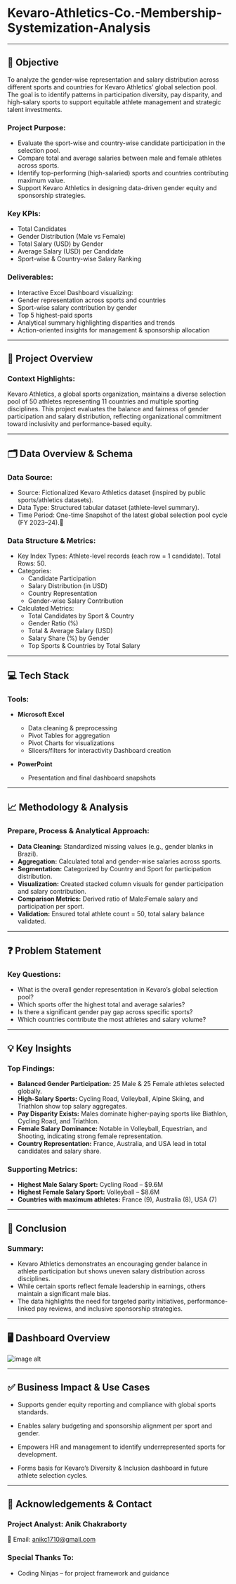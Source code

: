 # Kevaro-Athletics-Co.-Membership-Systemization-Analysis
 ---
## 🎯 Objective
To analyze the gender-wise representation and salary distribution across different sports and countries for Kevaro Athletics’ global selection pool. The goal is to identify patterns in participation diversity, pay disparity, and high-salary sports to support equitable athlete management and strategic talent investments.

### **Project Purpose:**
* Evaluate the sport-wise and country-wise candidate participation in the selection pool.
* Compare total and average salaries between male and female athletes across sports.
* Identify top-performing (high-salaried) sports and countries contributing maximum value.
* Support Kevaro Athletics in designing data-driven gender equity and sponsorship strategies.

### **Key KPIs:**
* Total Candidates
* Gender Distribution (Male vs Female)
* Total Salary (USD) by Gender
* Average Salary (USD) per Candidate
* Sport-wise & Country-wise Salary Ranking
   
### **Deliverables:**
* Interactive Excel Dashboard visualizing:
* Gender representation across sports and countries
* Sport-wise salary contribution by gender
* Top 5 highest-paid sports
* Analytical summary highlighting disparities and trends
* Action-oriented insights for management & sponsorship allocation
   
---

## 📘 Project Overview 
### **Context Highlights:**

Kevaro Athletics, a global sports organization, maintains a diverse selection pool of 50 athletes representing 11 countries and multiple sporting disciplines.
This project evaluates the balance and fairness of gender participation and salary distribution, reflecting organizational commitment toward inclusivity and performance-based equity.

 ---
 
## 🗂️ Data Overview & Schema     
### **Data Source:**  
* Source: Fictionalized Kevaro Athletics dataset (inspired by public sports/athletics datasets).
* Data Type: Structured tabular dataset (athlete-level summary).
* Time Period: One-time Snapshot of the latest global selection pool cycle (FY 2023–24).
 
### **Data Structure & Metrics:** 
* Key Index Types:  Athlete-level records (each row = 1 candidate). Total Rows: 50.
* Categories:
  * Candidate Participation
  * Salary Distribution (in USD)
  * Country Representation
  * Gender-wise Salary Contribution
* Calculated Metrics:     
  * Total Candidates by Sport & Country
  * Gender Ratio (%)
  * Total & Average Salary (USD)
  * Salary Share (%) by Gender
  * Top Sports & Countries by Total Salary

 ---
 
## 💻 Tech Stack    
### **Tools:**
   * **Microsoft Excel**
      * Data cleaning & preprocessing
      * Pivot Tables for aggregation
      * Pivot Charts for visualizations
      * Slicers/filters for interactivity Dashboard creation  
   
   * **PowerPoint**
      * Presentation and final dashboard snapshots

---
        
## 📈 Methodology & Analysis  
### **Prepare, Process & Analytical Approach:** 
* **Data Cleaning:** Standardized missing values (e.g., gender blanks in Brazil).
* **Aggregation:** Calculated total and gender-wise salaries across sports.
* **Segmentation:** Categorized by Country and Sport for participation distribution.
* **Visualization:** Created stacked column visuals for gender participation and salary contribution.
* **Comparison Metrics:** Derived ratio of Male:Female salary and participation per sport.
* **Validation:** Ensured total athlete count = 50, total salary balance validated.

---
 
## ❓ Problem Statement     
### **Key Questions:**
* What is the overall gender representation in Kevaro’s global selection pool?
* Which sports offer the highest total and average salaries?
* Is there a significant gender pay gap across specific sports?
* Which countries contribute the most athletes and salary volume?

---

## 💡 Key Insights      
### **Top Findings:** 
* **Balanced Gender Participation:** 25 Male & 25 Female athletes selected globally.
* **High-Salary Sports:** Cycling Road, Volleyball, Alpine Skiing, and Triathlon show top salary aggregates.
* **Pay Disparity Exists:** Males dominate higher-paying sports like Biathlon, Cycling Road, and Triathlon.
* **Female Salary Dominance:** Notable in Volleyball, Equestrian, and Shooting, indicating strong female representation.
* **Country Representation:** France, Australia, and USA lead in total candidates and salary share.

### **Supporting Metrics:**
* **Highest Male Salary Sport:** Cycling Road – $9.6M
* **Highest Female Salary Sport:** Volleyball – $8.6M
* **Countries with maximum athletes:** France (9), Australia (8), USA (7)

---
 
## 📍 Conclusion
### **Summary:** 
* Kevaro Athletics demonstrates an encouraging gender balance in athlete participation but shows uneven salary distribution across disciplines.
* While certain sports reflect female leadership in earnings, others maintain a significant male bias.
* The data highlights the need for targeted parity initiatives, performance-linked pay reviews, and inclusive sponsorship strategies.

---
 
## 🖥️ Dashboard Overview
![image alt](https://github.com/Cnik1710/Allen-Brook-College-of-Data-Engineering-Placement-Analysis-2024-25/blob/4b57070016abfe6a8aa65905293008b044bb703d/Allen%20Brook%20College%20of%20Data%20%26%20Engineering%20(ABCDE)%20Placement%20Analysis%20Dashboard.png)

---
 
## ✅ Business Impact & Use Cases   
* Supports gender equity reporting and compliance with global sports standards.

* Enables salary budgeting and sponsorship alignment per sport and gender.

* Empowers HR and management to identify underrepresented sports for development.

* Forms basis for Kevaro’s Diversity & Inclusion dashboard in future athlete selection cycles.

 ---
 
 ## 🙏 Acknowledgements & Contact 
 ### Project Analyst: Anik Chakraborty	
   📧 Email: anikc1710@gmail.com  
 ### Special Thanks To: 
 * Coding Ninjas – for project framework and guidance  
   
